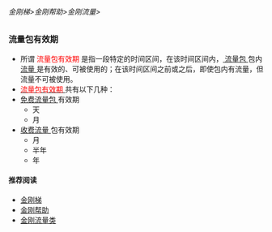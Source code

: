 ###### 金刚梯>金刚帮助>金刚流量>
### 流量包有效期

- 所谓<font color="red"> 流量包有效期 </font>是指一段特定的时间区间，在该时间区间内，[ 流量包 ](https://github.com/a2zitpro/web/blob/master/kkdatatrafficpackage.md)包内[ 流量 ](https://github.com/a2zitpro/web/blob/master/kkdatatraffica.md)是有效的、可被使用的；在该时间区间之前或之后，即使包内有流量，但流量不可被使用。
-  [<font color="red"> 流量包有效期 </font>]()共有以下几种：
  - [ 免费流量包 ](https://github.com/a2zitpro/web/blob/master/kkdatatrafficfree.md)有效期
    - 天
    - 月
  - [ 收费流量 ](https://github.com/a2zitpro/web/blob/master/kkpriceofkkvpn1.0.md)包有效期
    - 月
    - 半年
    - 年



#### 推荐阅读
- [金刚梯](https://github.com/a2zitpro/web/blob/master/dlb.md)
- [金刚帮助](https://github.com/a2zitpro/web/blob/master/list_helpkkvpn.md)
- [金刚流量类](https://github.com/a2zitpro/web/blob/master/list_kkdatatraffic.md)

